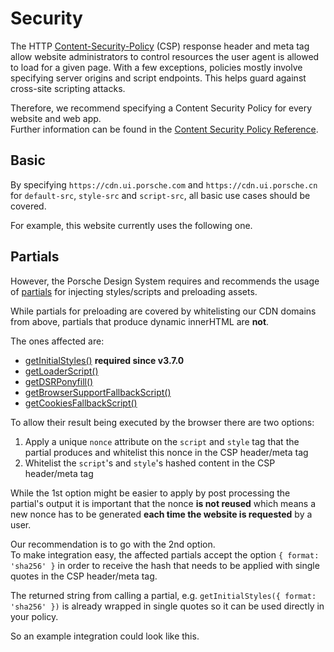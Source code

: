 # Security

The HTTP [Content-Security-Policy](https://developer.mozilla.org/en-US/docs/Web/HTTP/Headers/Content-Security-Policy)
(CSP) response header and meta tag allow website administrators to control resources the user agent is allowed to load
for a given page. With a few exceptions, policies mostly involve specifying server origins and script endpoints. This
helps guard against cross-site scripting attacks.

Therefore, we recommend specifying a Content Security Policy for every website and web app.  
Further information can be found in the [Content Security Policy Reference](https://content-security-policy.com).

## Basic

By specifying `https://cdn.ui.porsche.com` and `https://cdn.ui.porsche.cn` for `default-src`, `style-src` and
`script-src`, all basic use cases should be covered.

For example, this website currently uses the following one.

<Playground :showCodeEditor="false" :frameworkMarkup="[this.currentCSP]"></Playground>

## Partials

However, the Porsche Design System requires and recommends the usage of [partials](partials/introduction) for injecting
styles/scripts and preloading assets.

While partials for preloading are covered by whitelisting our CDN domains from above, partials that produce dynamic
innerHTML are **not**.

The ones affected are:

- [getInitialStyles()](partials/initial-styles) **required since v3.7.0**
- [getLoaderScript()](partials/loader-script)
- [getDSRPonyfill()](partials/dsr-ponyfill)
- [getBrowserSupportFallbackScript()](partials/browser-support-fallback-script)
- [getCookiesFallbackScript()](partials/cookies-fallback-script)

To allow their result being executed by the browser there are two options:

1. Apply a unique `nonce` attribute on the `script` and `style` tag that the partial produces and whitelist this nonce
   in the CSP header/meta tag
2. Whitelist the `script`'s and `style`'s hashed content in the CSP header/meta tag

While the 1st option might be easier to apply by post processing the partial's output it is important that the nonce
**is not reused** which means a new nonce has to be generated **each time the website is requested** by a user.

Our recommendation is to go with the 2nd option.  
To make integration easy, the affected partials accept the option `{ format: 'sha256' }` in order to receive the hash
that needs to be applied with single quotes in the CSP header/meta tag.

<Notification heading="Important note" heading-tag="h3" state="success">
  The returned string from calling a partial, e.g. <code>getInitialStyles({ format: 'sha256' })</code> is already wrapped in single quotes so it can be used directly in your policy.
</Notification>

So an example integration could look like this.

<Playground :showCodeEditor="false" :frameworkMarkup="[this.integration]"></Playground>

<script lang="ts">
import Vue from 'vue';
import Component from 'vue-class-component';

@Component
export default class Code extends Vue {
  get currentCSP(): string {
    return document.head.querySelector('[http-equiv="Content-Security-Policy"]')?.outerHTML.replace(/content="|; /g, '$&\n  ').replace(/>$/, '\n$&') || 'CSP meta tag not found.';
  }

  get integration(): string {
    return `
const styleHashes = [
  getInitialStyles({ format: 'sha256' })
].join(' ');

const scriptHashes = [
  getBrowserSupportFallbackScript({ format: 'sha256' }),
  getCookiesFallbackScript({ format: 'sha256' })
].join(' ');

const cspContent = [
  \`default-src 'self' https://cdn.ui.porsche.com\`,
  \`style-src 'self' \${styleHashes}\`,
  \`script-src 'self' https://cdn.ui.porsche.com \${scriptHashes}\`,
  \`img-src 'self' https://cdn.ui.porsche.com data:\` // data: is needed for inline background images, e.g. used in checkbox-wrapper and radio-button-wrapper
].join('; ');

return (
  <>
    <head>
      <meta http-equiv="Content-Security-Policy" content={cspContent} />
      {getInitialStyles({ format: 'jsx' })}
    </head>
    <body>
      <div id="app"></div>

      {getBrowserSupportFallbackScript({ format: 'jsx' })}
      {getCookiesFallbackScript({ format: 'jsx' })}
    </body>
  </>
);`;
  }
}
</script>

